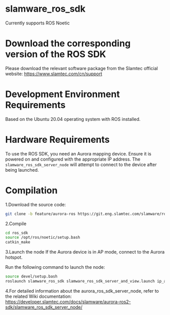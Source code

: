 # slamware_ros_sdk 
Currently supports ROS Noetic

# Download the corresponding version of the ROS SDK
Please download the relevant software package from the Slamtec official website: https://www.slamtec.com/cn/support

# Development Environment Requirements
Based on the Ubuntu 20.04 operating system with ROS installed.

# Hardware Requirements
To use the ROS SDK, you need an Aurora mapping device. Ensure it is powered on and configured with the appropriate IP address. The `slamware_ros_sdk_server_node` will attempt to connect to the device after being launched.

# Compilation
1.Download the source code:

```bash
git clone -b feature/aurora-ros https://git.eng.slamtec.com/slamware/ros/ros_sdk.git
```

2.Compile

```bash
cd ros_sdk
source /opt/ros/noetic/setup.bash
catkin_make
```

3.Launch the node
If the Aurora device is in AP mode, connect to the Aurora hotspot.

Run the following command to launch the node:

```bash
source devel/setup.bash
roslaunch slamware_ros_sdk slamware_ros_sdk_server_and_view.launch ip_address:=192.168.11.1
```

4.For detailed information about the aurora_ros_sdk_server_node, refer to the related Wiki documentation:
https://developer.slamtec.com/docs/slamware/aurora-ros2-sdk/slamware_ros_sdk_server_node/
